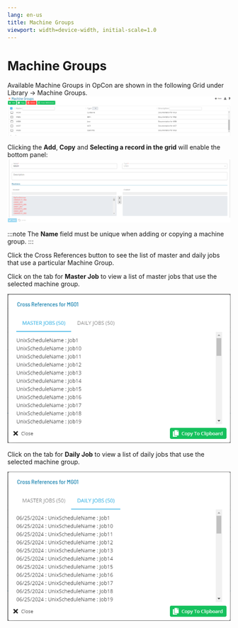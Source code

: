 ```yaml
---
lang: en-us
title: Machine Groups
viewport: width=device-width, initial-scale=1.0
---
```


# Machine Groups

Available Machine Groups in OpCon are shown in the following Grid under Library -> Machine Groups.
![Machine Groups Grid](../../../../../Resources/Images/SM/Library/MachineGroups/MachineGroups-Grid.png "Machine Groups Grid")

Clicking the **Add**, **Copy** and **Selecting a record in the grid** will enable the bottom panel:
![Machine Group Add, Copy, and Edit](../../../../../Resources/Images/SM/Library/MachineGroups/MachineGroups-AddEditCopy.png "Editable panel for machine groups")

:::note
The **Name** field must be unique when adding or copying a machine group.
:::

Click the Cross References button to see the list of master and daily jobs that use a particular Machine Group.

Click on the tab for **Master Job** to view a list of master jobs that use the selected machine group.

![Machine Group Master Job Cross References](../../../../../Resources/Images/SM/Library/MachineGroups/MachineGroups-MasterJobCrossReference.png "Machine Group Master Job References Dialog")

Click on the tab for **Daily Job** to view a list of daily jobs that use the selected machine group.

![Machine Group Daily Job Cross References](../../../../../Resources/Images/SM/Library/MachineGroups/MachineGroups-DailyJobCrossReference.png "Machine Group Daily Job Cross References Dialog")
